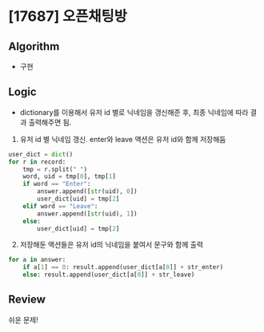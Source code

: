 # [17687] 오픈채팅방
## Algorithm
- 구현

## Logic
- dictionary를 이용해서 유저 id 별로 닉네임을 갱신해준 후, 최종 닉네임에 따라 결과 출력해주면 됨.
1. 유저 id 별 닉네임 갱신. enter와 leave 액션은 유저 id와 함께 저장해둠
```python
user_dict = dict()
for r in record:
    tmp = r.split(" ")
    word, uid = tmp[0], tmp[1]
    if word == "Enter":
        answer.append([str(uid), 0])
        user_dict[uid] = tmp[2]
    elif word == "Leave":
        answer.append([str(uid), 1])
    else:
        user_dict[uid] = tmp[2]
```
2. 저장해둔 액션들은 유저 id의 닉네임을 붙여서 문구와 함께 출력
```python
for a in answer:
    if a[1] == 0: result.append(user_dict[a[0]] + str_enter)
    else: result.append(user_dict[a[0]] + str_leave)
```

## Review
쉬운 문제!